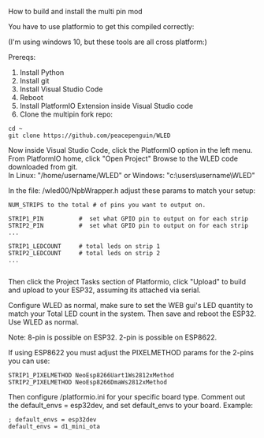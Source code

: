 How to build and install the multi pin mod
  
You have to use platformio to get this compiled correctly:
  
(I'm using windows 10, but these tools are all cross platform:)
  
Prereqs:  
1. Install Python  
2. Install git  
3. Install Visual Studio Code  
4. Reboot  
5. Install PlatformIO Extension inside Visual Studio code  
6. Clone the multipin fork repo:  

```
cd ~  
git clone https://github.com/peacepenguin/WLED  
```
  
Now inside Visual Studio Code, click the PlatformIO option in the left menu.  
From PlatformIO home, click "Open Project" Browse to the WLED code downloaded from git.  
    In Linux: "/home/username/WLED"   or Windows: "c:\users\username\WLED"
  
In the file: /wled00/NpbWrapper.h adjust these params to match your setup:
  
```
NUM_STRIPS to the total # of pins you want to output on.
  
STRIP1_PIN          #  set what GPIO pin to output on for each strip
STRIP2_PIN          #  set what GPIO pin to output on for each strip
...
  
STRIP1_LEDCOUNT     # total leds on strip 1
STRIP2_LEDCOUNT     # total leds on strip 2
...
   
```
  
Then click the Project Tasks section of Platformio, click "Upload" to build and upload to your ESP32, assuming its attached via serial.
  
Configure WLED as normal, make sure to set the WEB gui's LED quantity to match your Total LED count in the system. Then save and reboot the ESP32. Use WLED as normal.

Note: 8-pin is possible on ESP32. 2-pin is possible on ESP8622.  

If using ESP8622 you must adjust the PIXELMETHOD params for the 2-pins you can use:
```
STRIP1_PIXELMETHOD NeoEsp8266Uart1Ws2812xMethod
STRIP2_PIXELMETHOD NeoEsp8266DmaWs2812xMethod
```
  
Then configure /platformio.ini for your specific board type. Comment out the default_envs = esp32dev, and set default_envs to your board. 
Example:  
```
; default_envs = esp32dev
default_envs = d1_mini_ota
```
